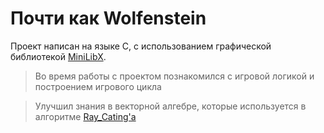 # Почти как Wolfenstein

Проект написан на языке С, с использованием графической библиотекой [MiniLibX](https://harm-smits.github.io/42docs/libs/minilibx).

> Во время работы с проектом познакомился с игровой логикой и построением игрового цикла

> Улучшил знания в векторной алгебре, которые используется в алгоритме [Ray_Cating'а](https://ru.wikipedia.org/wiki/Ray_casting)
